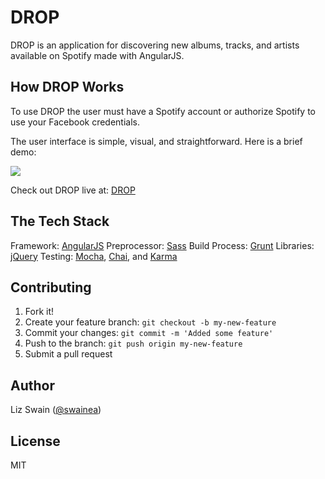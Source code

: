 # DROP

DROP is an application for discovering new albums, tracks, and artists available on Spotify made with AngularJS.

## How DROP Works

To use DROP the user must have a Spotify account or authorize Spotify to use your Facebook credentials.

The user interface is simple, visual, and straightforward.
Here is a brief demo:

<img class="readMe" src="http://i.imgur.com/LqllKEk.gifv"/>

Check out DROP live at: [DROP](https://dropthemic.herokuapp.com)

## The Tech Stack

Framework: [AngularJS](https://angularjs.org/)
Preprocessor: [Sass](http://sass-lang.com/)
Build Process: [Grunt](http://gruntjs.com/)
Libraries: [jQuery](https://jquery.com/)
Testing: [Mocha](https://mochajs.org/), [Chai](http://chaijs.com/), and [Karma](https://karma-runner.github.io/0.13/index.html)


## Contributing

1. Fork it!
2. Create your feature branch: `git checkout -b my-new-feature`
3. Commit your changes: `git commit -m 'Added some feature'`
4. Push to the branch: `git push origin my-new-feature`
5. Submit a pull request

## Author

Liz Swain ([@swainea](https://github.com/swainea))

## License
MIT
